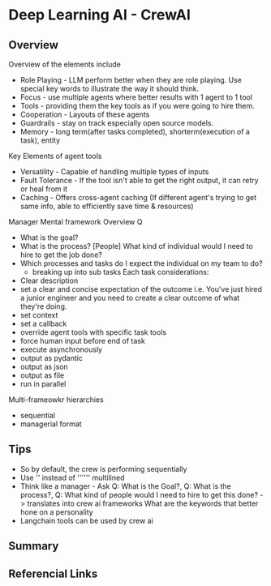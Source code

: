 # Deep Learning AI - CrewAI

## Overview

Overview of the elements include 
- Role Playing - LLM perform better when they are role playing. Use special key words to illustrate the way it should think. 
- Focus - use multiple agents where better results with 1 agent to 1 tool 
- Tools - providing them the key tools as if you were going to hire them. 
- Cooperation - Layouts of these agents
- Guardrails - stay on track especially open source models. 
- Memory - long term(after tasks completed), shorterm(execution of a task), entity 

Key Elements of agent tools
- Versatility - Capable of handling multiple types of inputs  
- Fault Tolerance - If the tool isn't able to get the right output, it can retry or heal from it 
- Caching - Offers cross-agent caching (If different agent's trying to get same info, able to efficiently save time & resources)

Manager Mental framework
Overview Q
- What is the goal?
- What is the process?
[People] What kind of individual would I need to hire to get the job done?
- Which processes and tasks do I expect the individual on my team to do?
  - breaking up into sub tasks
Each task considerations:
- Clear description
- set a clear and concise expectation of the outcome i.e. You've just hired a junior engineer and you need to create a clear outcome of what they're doing. 
- set context
- set a callback
- override agent tools with specific task tools
- force human input before end of task
- execute asynchronously 
- output as pydantic
- output as json
- output as file
- run in parallel

Multi-frameowkr hierarchies
- sequential
- managerial format 

## Tips
- So by default, the crew is performing sequentially 
- Use '' instead of '''''' multilined
- Think like a manager - Ask Q: What is the Goal?, Q: What is the process?, Q: What kind of people would I need to hire to get this done? -> translates into crew ai frameworks 
What are the keywords that better hone on a personality 
- Langchain tools can be used by crew ai
## Summary

## Referencial Links